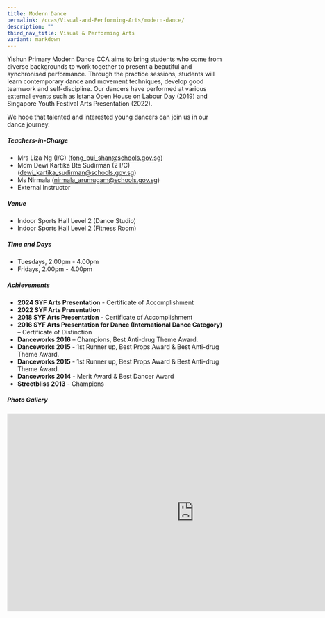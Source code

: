 ```yaml
---
title: Modern Dance
permalink: /ccas/Visual-and-Performing-Arts/modern-dance/
description: ""
third_nav_title: Visual & Performing Arts
variant: markdown
---
```

Yishun Primary Modern Dance CCA aims to bring students who come from diverse backgrounds to work together to present a beautiful and synchronised performance. Through the practice sessions, students will learn contemporary dance and movement techniques, develop good teamwork and self-discipline. 
Our dancers have performed at various external events such as Istana Open House on Labour Day (2019) and Singapore Youth Festival Arts Presentation (2022).

We hope that talented and interested young dancers can join us in our dance journey.

##### **Teachers-in-Charge**
* Mrs Liza Ng (I/C) (fong_pui_shan@schools.gov.sg)
* Mdm Dewi Kartika Bte Sudirman (2 I/C) (dewi_kartika_sudirman@schools.gov.sg)
* Ms Nirmala (nirmala_arumugam@schools.gov.sg)
* External Instructor

##### **Venue**
* Indoor Sports Hall Level 2 (Dance Studio)
* Indoor Sports Hall Level 2 (Fitness Room)

##### **Time and Days**
* Tuesdays, 2.00pm - 4.00pm
* Fridays, 2.00pm - 4.00pm

##### **Achievements**
* **2024 SYF Arts Presentation** - Certificate of Accomplishment
* **2022 SYF Arts Presentation**
* **2018 SYF Arts Presentation** - Certificate of Accomplishment
* **2016 SYF Arts Presentation for Dance (International Dance Category)** – Certificate of Distinction
* **Danceworks 2016** – Champions, Best Anti-drug Theme Award.
* **Danceworks 2015** - 1st Runner up, Best Props Award &amp; Best Anti-drug Theme Award.
* **Danceworks 2015** - 1st Runner up, Best Props Award &amp; Best Anti-drug Theme Award.
* **Danceworks 2014** - Merit Award &amp; Best Dancer Award   
* **Streetbliss 2013** - Champions

##### **Photo Gallery**

<iframe src="https://docs.google.com/presentation/d/e/2PACX-1vQvWOR7G52HvzjyTKIXq4S4vg8WxTzivBbqX9IMAkY-9xRI-Ys4DPgtni6rKJ94txDIN1DR7EB_Dk98/embed?start=true&amp;loop=true&amp;delayms=5000" frameborder="0" width="860" height="455" allowfullscreen="true"></iframe>